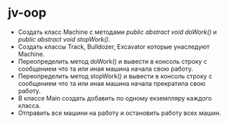 # jv-oop

- Создать класс Machine с методами _public abstract void doWork()_ и _public abstract void stopWork()_. 
- Создать классы Track, Bulldozer, Excavator которые унаследуют Machine. 
- Переопределить метод doWork() и вывести в консоль строку с сообщением что та или иная машина начала свою работу.
- Переопределить метод stopWork() и вывести в консоль строку с сообщением что та или иная машина начала прекратила свою работу.
- В классе Main создать добавить по одному екземпляру каждого класса.
- Отправить все машини на работу и остановить работу всех машин.

